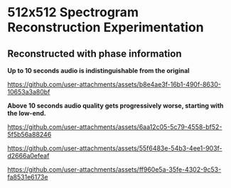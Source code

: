 # 512x512 Spectrogram Reconstruction Experimentation

## Reconstructed with phase information

**Up to 10 seconds audio is indistinguishable from the original**

https://github.com/user-attachments/assets/b8e4ae3f-16b1-490f-8630-10653a3a80bf

**Above 10 seconds audio quality gets progressively worse, starting with the low-end.**

https://github.com/user-attachments/assets/6aa12c05-5c79-4558-bf52-5f5b56a88246

https://github.com/user-attachments/assets/55f6483e-54b3-4ee1-903f-d2666a0efeaf


https://github.com/user-attachments/assets/ff960e5a-35fe-4302-9c53-fa8531e6173e

